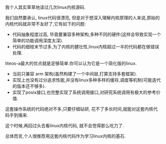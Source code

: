 我个人其实草草地读过几次linux内核源码.

我们自然要承认, linux代码很漂亮, 但是对于想深入理解内核原理的人来说,原始的内核代码就非常不友好了,它有如下的问题:

+ 代码抽象程度过高, 毕竟要兼容多种架构,多种不同的硬件(这样会导致实现一个简单的功能调用深度太深).
+ 代码的细枝末节过多,为了内核的健壮性,linux内核超过一半的代码都在做错误处理.

liteos-a最大的优点就是足够简单.你可以认为它是一个简化版的linux. 

+ 当前只兼容 arm 架构(虽然构建了一个中间层,打算支持多套框架).
+ 实现上也没有过分追求性能,并没有linux多种多样的缓存,调度等机制(可能迭代的版本还不够多).
+ 实现了posix接口,也完整实现了系统调用接口,对研究系统调用有极大的参考价值.

这套操作系统的代码绝对不多,只要仔细钻研, 花不了多长时间,就能对这套内核代码手到擒来.

这个时候,再回过头去看linux内核代码, 就不会觉得那么吃力了.



总体而言,个人很推荐用这套内核代码作为学习linux内核的基石.

